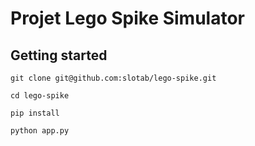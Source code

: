 # Projet Lego Spike Simulator

## Getting started

```
git clone git@github.com:slotab/lego-spike.git
```
```
cd lego-spike
```
```
pip install
```
```
python app.py
```